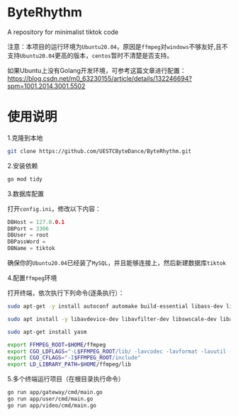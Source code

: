 # ByteRhythm
A repository for minimalist tiktok code

注意：本项目的运行环境为`Ubuntu20.04`，原因是`ffmpeg`对`windows`不够友好,且不支持`Ubuntu20.04`更高的版本，`centos`暂时不清楚是否支持。

如果Ubuntu上没有Golang开发环境，可参考这篇文章进行配置：<https://blog.csdn.net/m0_63230155/article/details/132246694?spm=1001.2014.3001.5502>

# 使用说明
1.克隆到本地
```bash
git clone https://github.com/UESTCByteDance/ByteRhythm.git
```
2.安装依赖
```bash
go mod tidy
```
3.数据库配置

打开`config.ini`，修改以下内容：
```go
DBHost = 127.0.0.1
DBPort = 3306
DBUser = root
DBPassWord =
DBName = tiktok
```
确保你的`Ubuntu20.04`已经装了`MySQL`，并且能够连接上，然后新建数据库`tiktok`

4.配置`ffmpeg`环境

打开终端，依次执行下列命令(逐条执行）：
```bash
sudo apt-get -y install autoconf automake build-essential libass-dev libfreetype6-dev libsdl1.2-dev libtheora-dev libtool libva-dev libvdpau-dev libvorbis-dev libxcb1-dev libxcb-shm0-dev libxcb-xfixes0-dev pkg-config texi2html zlib1g-dev

sudo apt install -y libavdevice-dev libavfilter-dev libswscale-dev libavcodec-dev libavformat-dev libswresample-dev libavutil-dev

sudo apt-get install yasm

export FFMPEG_ROOT=$HOME/ffmpeg
export CGO_LDFLAGS="-L$FFMPEG_ROOT/lib/ -lavcodec -lavformat -lavutil -lswscale -lswresample -lavdevice -lavfilter"
export CGO_CFLAGS="-I$FFMPEG_ROOT/include"
export LD_LIBRARY_PATH=$HOME/ffmpeg/lib
```
5.多个终端运行项目（在根目录执行命令）
```bash
go run app/gateway/cmd/main.go
go run app/user/cmd/main.go
go run app/video/cmd/main.go
```

